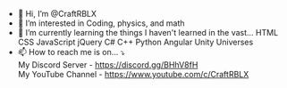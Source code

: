 - 👋 Hi, I’m @CraftRBLX
- 👀 I’m interested in Coding, physics, and math
- 🌱 I’m currently learning the things I haven't learned in the vast...
HTML
CSS
JavaScript
jQuery
C#
C++
Python
Angular
Unity Universes
- 📫 How to reach me is on... ⤵<br>
My Discord Server - https://discord.gg/BHhV8fH<br>
My YouTube Channel - https://www.youtube.com/c/CraftRBLX<br>
